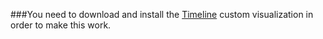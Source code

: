 ###You need to download and install the [Timeline](https://splunkbase.splunk.com/app/3120/) custom visualization in order to make this work.
